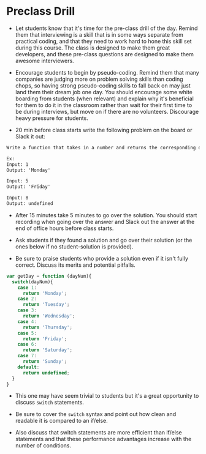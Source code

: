 # Preclass Drill

* Let students know that it's time for the pre-class drill of the day. Remind them that interviewing is a skill that is in some ways separate from practical coding, and that they need to work hard to hone this skill set during this course. The class is designed to make them great developers, and these pre-class questions are designed to make them awesome interviewers.

* Encourage students to begin by pseudo-coding. Remind them that many companies are judging more on problem solving skills than coding chops, so having strong pseudo-coding skills to fall back on may just land them their dream job one day. You should encourage some white boarding from students (when relevant) and explain why it's beneficial for them to do it in the classroom rather than wait for their first time to be during interviews, but move on if there are no volunteers. Discourage heavy pressure for students.

* 20 min before class starts write the following problem on the board or Slack it out:

```md
Write a function that takes in a number and returns the corresponding day of the week.

Ex:
Input: 1
Output: 'Monday'

Input: 5
Output: 'Friday'

Input: 8
Output: undefined
```

* After 15 minutes take 5 minutes to go over the solution. You should start recording when going over the answer and Slack out the answer at the end of office hours before class starts.

* Ask students if they found a solution and go over their solution (or the ones below if no student-solution is provided).

* Be sure to praise students who provide a solution even if it isn't fully correct. Discuss its merits and potential pitfalls.

```js
var getDay = function (dayNum){
  switch(dayNum){
    case 1:
      return 'Monday';
    case 2:
      return 'Tuesday';
    case 3:
      return 'Wednesday';
    case 4:
      return 'Thursday';
    case 5:
      return 'Friday';
    case 6:
      return 'Saturday';
    case 7:
      return 'Sunday';
    default:
      return undefined;
  }
}
```

* This one may have seem trivial to students but it's a great opportunity to discuss `switch` statements.

* Be sure to cover the `switch` syntax and point out how clean and readable it is compared to an if/else.

* Also discuss that switch statements are more efficient than if/else statements and that these performance advantages increase with the number of conditions.
